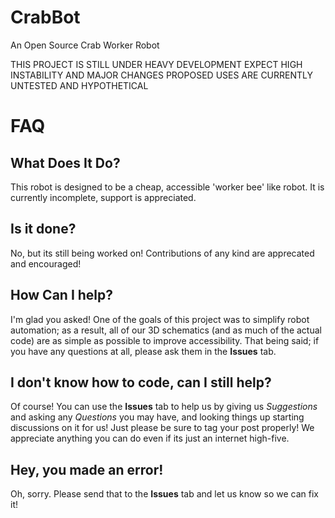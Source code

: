 # CrabBot
An Open Source Crab Worker Robot

THIS PROJECT IS STILL UNDER HEAVY DEVELOPMENT
EXPECT HIGH INSTABILITY AND MAJOR CHANGES
PROPOSED USES ARE CURRENTLY UNTESTED AND HYPOTHETICAL

# FAQ
## What Does It Do?
This robot is designed to be a cheap, accessible 'worker bee' like robot.
It is currently incomplete, support is appreciated.

## Is it done?
No, but its still being worked on! 
Contributions of any kind are apprecated and encouraged!

## How Can I help?
I'm glad you asked! One of the goals of this project was to simplify robot automation; as a result, all of our 3D schematics (and as much of the actual code) are as simple as possible to improve accessibility. That being said; if you have any questions at all, please ask them in the **Issues** tab.

## I don't know how to code, can I still help?
Of course! You can use the **Issues** tab to help us by giving us *Suggestions* and asking any *Questions* you may have, and looking things up starting discussions on it for us! Just please be sure to tag your post properly!
We appreciate anything you can do even if its just an internet high-five.

## Hey, you made an error!
Oh, sorry. Please send that to the **Issues** tab and let us know so we can fix it!
